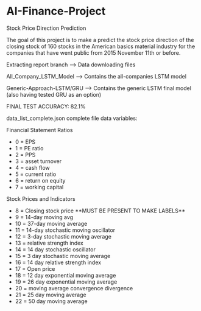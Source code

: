 # AI-Finance-Project
Stock Price Direction Prediction

The goal of this project is to make a predict the stock price direction of the closing stock of 160 stocks in the American basics material industry for the companies that have went public from 2015 November 11th or before.

Extracting report branch --> Data downloading files

All_Company_LSTM_Model --> Contains the all-companies LSTM model

Generic-Approach-LSTM/GRU --> Contains the generic LSTM final model (also having tested GRU as an option)

FINAL TEST ACCURACY: 82.1%

data_list_complete.json complete file data variables:

Financial Statement Ratios  
<ul>
    <li>0 = EPS  </li>
    <li>1 = PE ratio  </li>
    <li>2 = PPS  </li>
    <li>3 = asset turnover  </li>
    <li>4 = cash flow  </li>
    <li>5 = current ratio  </li>
    <li>6 = return on equity  </li> 
    <li>7 = working capital  </li>
</ul>
Stock Prices and Indicators  

<ul>
    <li>8 = Closing stock price       **MUST BE PRESENT TO MAKE LABELS** </li> 
    <li>9 = 14-day moving avg  </li>
    <li>10 = 37-day moving average  </li>
    <li>11 = 14-day stochastic moving oscillator  </li>
    <li>12 = 3-day stochastic moving average  </li>
    <li>13 = relative strength index  </li>
    <li>14 = 14 day stochastic oscillator  </li>
    <li>15 = 3 day stochastic moving average  </li>
    <li>16 = 14 day relative strength index  </li>
    <li>17 = Open price  </li>
    <li>18 = 12 day exponential moving average  </li>
    <li>19 = 26 day exponential moving average  </li>
    <li>20 = moving average convergence divergence  </li>
    <li>21 = 25 day moving average  </li>
    <li>22 = 50 day moving average  </li>
</ul>
